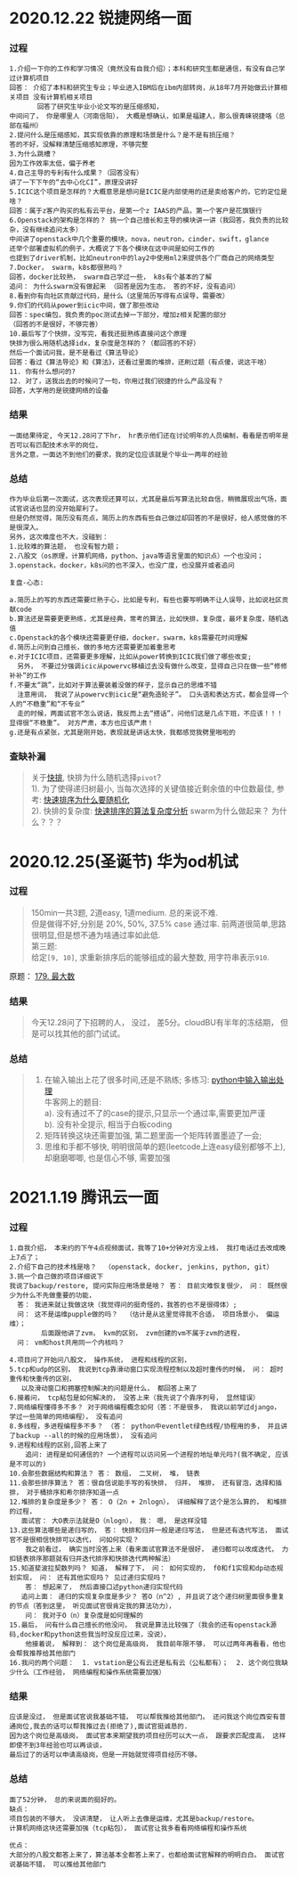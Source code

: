 # 2020.12.22 锐捷网络一面
### 过程 
```shell script
1.介绍一下你的工作和学习情况（竟然没有自我介绍）；本科和研究生都是通信，有没有自己学过计算机项目
回答： 介绍了本科和研究生专业；毕业进入IBM后在ibm内部转岗，从18年7月开始做云计算相关项目 没有计算机相关项目
       回答了研究生毕业小论文写的是压缩感知， 
中间问了， 你是哪里人（河南信阳）， 大概是想确认，如果是福建人，那么很青睐锐捷咯（总部在福州）
2.提问什么是压缩感知，其实现依靠的原理和场景是什么？是不是有损压缩？
答的不好，没解释清楚压缩感知原理，不够完整
3.为什么跳槽？
因为工作效率太低，偏于养老
4.自己主导的专利有什么成果？（回答没有）
讲了一下下午的“去中心化CI”，原理没讲好
5.ICIC这个项目是怎样的？大概意思是想问是ICIC是内部使用的还是卖给客户的，它的定位是啥？
回答：属于z客户购买的私有云平台，是第一个z IAAS的产品，第一个客户是花旗银行
6.Openstack的架构是怎样的？ 挑一个自己擅长和主导的模块讲一讲（我回答，我负责的比较杂，没有继续追问太多）
中间讲了openstack中几个重要的模块，nova，neutron，cinder，swift，glance
还举个部署虚拟机的例子，大概说了下各个模块在这中间是如何工作的
也提到了driver机制，比如neutron中的lay2中使用ml2来提供各个厂商自己的网络类型
7.Docker， swarm，k8s都很熟吗？
回答，docker比较熟， swarm自己学过一些， k8s有个基本的了解
追问： 为什么swarm没有做起来 （回答是因为生态， 答的不好，没有追问）
8.看到你有向社区贡献过代码，是什么（这里简历写得有点误导，需要改）
9.你们的代码从power到icic中间，做了那些改动
回答：spec编包，我负责的poc测试去掉一下部分，增加z相关配置的部分
（回答的不是很好，不够完善）
10.最后写了个快排，没写完，看我还挺熟练直接问这个原理
快排为很么用随机选择idx，复杂度是怎样的？（都回答的不好）
然后一个面试问我，是不是看过《算法导论》
回答：看过《算法导论》和《算法》，还看过里面的堆排，还刷过题（有点傻，说这干啥）
11.	你有什么想问的?
12.	对了，送我出去的时候问了一句，你用过我们锐捷的什么产品没有？
回答，大学用的是锐捷网络的设备
```

### 结果    
```shell script
一面结果待定, 今天12.28问了下hr， hr表示他们还在讨论明年的人员编制，看看是否明年是否可以有匹配技术水平的岗位，      
言外之意，一面达不到他们的要求，我的定位应该就是个毕业一两年的经验
``` 

### 总结
```shell script
作为毕业后第一次面试，这次表现还算可以，尤其是最后写算法比较自信，稍微展现出气场，面试官说话也显的没开始犀利了。
但是仍然觉得，简历没有亮点，简历上的东西有些自己做过却回答的不是很好，给人感觉做的不是很深入。
另外，这次难度也不大，没碰到：     
1.比较难的算法题， 也没有智力题；
2.八股文（os原理，计算机网络，python、java等语言里面的知识点）一个也没问；
3.openstack，docker，k8s问的也不深入，也没广度，也没展开或者追问

复盘-心态:

a.简历上的写的东西还需要烂熟于心，比如是专利，有些也要写明确不让人误导，比如说社区贡献code
b.算法还是需要更更熟练，尤其是经典，常考的算法，比如快排，复杂度，最坏复杂度，随机选值
c.Openstack的各个模块还需要更仔细，docker，swarm，k8s需要花时间理解
d.简历上问到自己擅长，做的多地方还需要更加着重思考
e.对于ICIC项目，还需要更多理解，比如从power转换到ICIC我们做了哪些改变;
  另外， 不要过分强调icic从powervc移植过去没有做什么改变，显得自己只在做一些“修修补补”的工作
f.不要太“跳”，比如对于算法要装着没做的样子，显示自己的思维不错
  注意用词， 我说了从powervc到icic是“避免造轮子”。 口头语和表达方式，都会显得一个人的“不稳重”和“不专业”
  走的时候，两面试官不怎么说话，我反而上去“搭话”，问他们这是几点下班，不应该！！！ 显得很“不稳重”。 对方严肃，本方也应该严肃！
g.还是有点紧张，尤其是刚开始，表现就是讲话太快，我都感觉我劈里啪啦的
```

### 查缺补漏

>关于[快排](https://github.com/Iruze/SolutionsOnLeetcodeForZZW/blob/master/SolutionsSummary/%E6%8E%92%E5%BA%8F%E6%80%BB%E7%BB%93-topK%E9%97%AE%E9%A2%98.md/##快排), 快排为什么随机选择`pivot`?           
1). 为了使得递归树最小, 当每次选择的关键值接近剩余值的中位数最佳, 参考: [快速排序为什么要随机化](https://blog.csdn.net/jiangbaige/article/details/50136683)           
2). 快排的复杂度: [快速排序的算法复杂度分析](https://www.jianshu.com/p/45efd93fadae)
> swarm为什么做起来？ 为什么？？？
   


# 2020.12.25(圣诞节) 华为od机试
### 过程
>150min一共3题, 2道easy, 1道medium. 总的来说不难.          
但是做得不好,分别是 20%, 50%, 37.5% case 通过率. 前两道很简单,思路很明显,但是想不通为啥通过率如此低.         
第三题:            
给定`[9, 10]`, 求重新排序后的能够组成的最大整数, 用字符串表示`910`.     

原题： [179. 最大数](https://leetcode-cn.com/problems/largest-number/)

### 结果    
>今天12.28问了下招聘的人， 没过， 差5分。cloudBU有半年的冻结期， 但是可以找其他的部门试试。


### 总结          
>1. 在输入输出上花了很多时间,还是不熟练; 多练习: [python中输入输出处理](https://blog.csdn.net/hunjiancuo5340/article/details/108869741)             
    牛客网上的题目:            
    a). 没有通过不了的case的提示,只显示一个通过率,需要更加严谨       
    b). 没有补全提示, 相当于白板coding           
>2. 矩阵转换这块还需要加强, 第二题里面一个矩阵转置墨迹了一会;               
>3. 思维和手都不够快, 明明很简单的题(leetcode上连easy级别都够不上), 却磨磨唧唧, 也是信心不够, 需要加强             




# 2021.1.19 腾讯云一面

### 过程
```
1.自我介绍， 本来约的下午4点视频面试，我等了10+分钟对方没上线， 我打电话过去改成晚上7点了；     
2.介绍下自己的技术栈是啥？  （openstack, docker, jenkins, python, git）      
3.挑一个自己做的项目详细说下     
我说了backup/restore, 提问实际应用场景是啥？ 答： 目前灾难恢复很少， 问： 既然很少为什么不先做重要的功能， 
  答： 我进来就让我做这块（我觉得问的挺奇怪的，我答的也不是很得体）;
  问： 这不是运维pupple做的吗？  （估计是从这里觉得我不合适， 项目场景小， 偏运维）； 
        后面跟他讲了zvm， kvm的区别， zvm创建的vm不属于zvm的进程， 
  问： vm和host共用同一个内核吗？

4.项目问了开始问八股文， 操作系统， 进程和线程的区别， 
5.tcp和udp的区别， 我说到tcp靠滑动窗口实现流程控制以及超时重传的时候， 问： 超时重传和快重传的区别， 
   以及滑动窗口和拥塞控制解决的问题是什么， 都回答上来了
6.接着问， tcp粘包是如何解决的， 没答上来（我先说了个靠序列号， 显然错误）
7.网络编程懂得多不多？ 对于网络编程概念如何（答：不是很多， 我说以前学过django， 学过一些简单的网络编程）， 没有追问
8.多线程，多进程编程多不多？ （答： python中eventlet绿色线程/协程用的多， 并且讲了backup --all的时候的应用场景）， 没有追问
9.进程和线程的区别,回答上来了
    追问: 进程是如何通信的? 一个进程可以访问另一个进程的地址单元吗?(我不确定, 应该是不可以的)
10.会那些数据结构和算法？ 答： 数组， 二叉树， 堆， 链表
11.会那些排序算法？ 答：很自信说能手写的有快排， 归并， 堆排， 还有冒泡，选择和插排， 对于桶排序和希尔排序知道一点
12.堆排的复杂度是多少？ 答： O（2n + 2nlogn）， 详细解释了这个是怎么算的， 和堆排的过程， 
   面试官： 大O表示法就是O（nlogn）， 我： 嗯， 是这样没错
13.这些算法哪些是递归写的， 答： 快排和归并一般是递归写法， 但是还有迭代写法， 面试官不是很相信快排可以迭代， 问如何实现？ 
    我之前看过， 确实当时没答上来（看来面试官算法不是很好， 递归都可以改成迭代， 力扣链表排序那题就有归并迭代排序和快排迭代两种解法）
15.知道斐波拉契数列吗？ 知道， 解释了下， 问： 如何实现的， f0和f1实现和dp动态规划实现， 问： 还有其他实现吗？ 见过递归实现吗？ 
    答： 想起来了， 然后直接口述python递归实现代码
   追问上面： 递归的实现复杂度是多少？ 答O（n^2）, 并且说了这个递归树里面很多重复的节点（答到这里， 听见面试官很肯定我的算法功力）， 
    问： 我对于O（n）复杂度是如何理解的
15.最后， 问有什么自己擅长的他没问， 我说是算法比较强了（我会的还有openstack源码,docker和python这些我当时没反应过来，没说）， 
    他接着说， 解释到： 这个岗位是高级岗， 我目前年限不够， 可以过两年再看看，他也会帮我推荐给其他部门
16.我问的两个问题：  1. vstation是公有云还是私有云（公私都有）；  2. 这个岗位我缺少什么（工作经验， 网络编程和操作系统需要加强）
```

### 结果
```
应该是没过， 但是面试官说我基础不错， 可以帮我推给其他部门。 还问我这个岗位西安有普通岗位,我去的话可以帮我推过去(拒绝了),面试官挺诚恳的.         
因为这个岗位是高级岗， 面试官本来期望我的项目经历可以大一点， 跟要求匹配度高， 这样即使不到3年经验也可以再谈谈，
最后过了的话可以申请高级岗，但是一开始就觉得项目经历不够。
```

### 总结
```
面了52分钟， 总的来说面的挺好的。      
缺点：         
项目包装的不够大， 没讲清楚， 让人听上去像是运维，尤其是backup/restore。        
计算机网络这块还需要加强（tcp粘包）， 面试官让我多看看网络编程和操作系统             

优点：
大部分的八股文都答上来了，算法基本全都答上来了，也都给面试官解释的明明白白。 面试官说基础不错， 可以推给其他部门
```